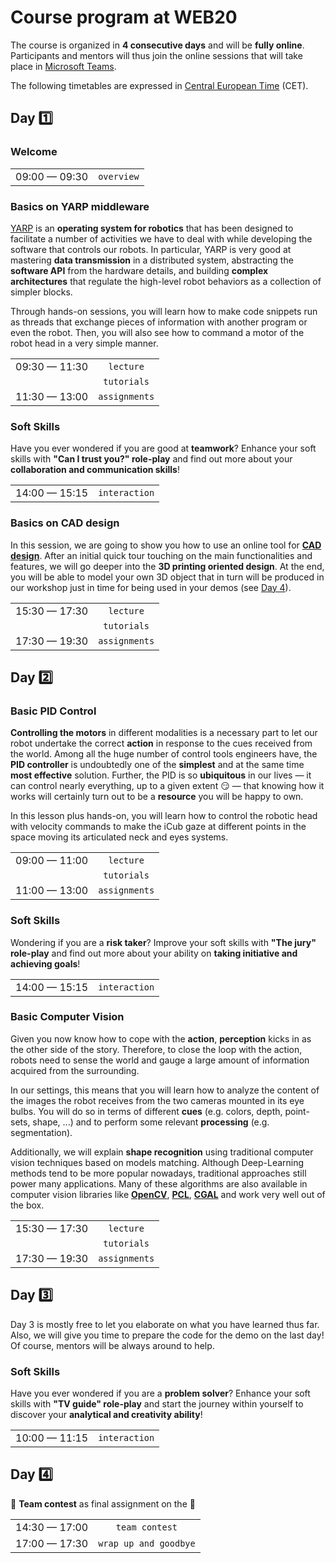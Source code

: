 Course program at WEB20
=======================

The course is organized in **4 consecutive days** and will be **fully online**. Participants and mentors will thus join the online sessions that will take place in [Microsoft Teams](https://www.microsoft.com/en/microsoft-365/microsoft-teams).

The following timetables are expressed in [Central European Time](https://en.wikipedia.org/wiki/Central_European_Time) (CET).

## Day 1️⃣

### Welcome

| | |
| :---: | :---: |
| 09:00 — 09:30 | `overview` |

### Basics on YARP middleware
[YARP](http://www.yarp.it/index.html) is an **operating system for robotics** that has been designed to facilitate a number of activities we have to deal with while developing the software that controls our robots. In particular, YARP is very good at mastering **data transmission** in a distributed system, abstracting the **software API** from the hardware details, and building **complex architectures** that regulate the high-level robot behaviors as a collection of simpler blocks.

Through hands-on sessions, you will learn how to make code snippets run as threads that exchange pieces of information with another program or even the robot. Then, you will also see how to command a motor of the robot head in a very simple manner.

| | |
| :---: | :---: | 
| 09:30 — 11:30 | `lecture` |
| | `tutorials` |
| 11:30 — 13:00 | `assignments` |

### Soft Skills
Have you ever wondered if you are good at **teamwork**? Enhance your soft skills with **"Can I trust you?" role-play** and find out more about your **collaboration and communication skills**!

| | |
| :---: | :---: | 
| 14:00 — 15:15 | `interaction` |

### Basics on CAD design
In this session, we are going to show you how to use an online tool for [**CAD design**](https://en.wikipedia.org/wiki/Computer-aided_design).
After an initial quick tour touching on the main functionalities and features, we will go deeper into the **3D printing oriented design**.
At the end, you will be able to model your own 3D object that in turn will be produced in our workshop just in time for being used in your demos (see [Day 4](#day-4%EF%B8%8F%E2%83%A3)).

| | |
| :---: | :---: | 
| 15:30 — 17:30 | `lecture` |
| | `tutorials` |
| 17:30 — 19:30 | `assignments` |

## Day 2️⃣

### Basic PID Control
**Controlling the motors** in different modalities is a necessary part to let our robot undertake the correct **action** in response to the cues received from the world. Among all the huge number of control tools engineers have, the **PID controller** is undoubtedly one of the **simplest** and at the same time **most effective** solution. Further, the PID is so **ubiquitous** in our lives — it can control nearly everything, up to a given extent 😏 — that knowing how it works will certainly turn out to be a **resource** you will be happy to own.   

In this lesson plus hands-on, you will learn how to control the robotic head with velocity commands to make the iCub gaze at different points in the space moving its articulated neck and eyes systems. 

| | |
| :---: | :---: | 
| 09:00 — 11:00 | `lecture` |
| | `tutorials` |
| 11:00 — 13:00 | `assignments` |

### Soft Skills
Wondering if you are a **risk taker**? Improve your soft skills with **"The jury" role-play** and find out more about your ability on **taking initiative and achieving goals**! 

| | |
| :---: | :---: | 
| 14:00 — 15:15 | `interaction` |

### Basic Computer Vision
Given you now know how to cope with the **action**, **perception** kicks in as the other side of the story. Therefore, to close the loop with the action, robots need to sense the world and gauge a large amount of information acquired from the surrounding.

In our settings, this means that you will learn how to analyze the content of the images the robot receives from the two cameras mounted in its eye bulbs. You will do so in terms of different **cues** (e.g. colors, depth, point-sets, shape, ...) and to perform some relevant **processing** (e.g. segmentation).

Additionally, we will explain **shape recognition** using traditional computer vision techniques based on models matching. Although Deep-Learning methods tend to be more popular nowadays, traditional approaches still power many applications. Many of these algorithms are also available in computer vision libraries like [**OpenCV**](https://opencv.org), [**PCL**](https://pointclouds.org), [**CGAL**](https://www.cgal.org) and work very well out of the box.

| | |
| :---: | :---: | 
| 15:30 — 17:30 | `lecture` |
| | `tutorials` |
| 17:30 — 19:30 | `assignments` |

## Day 3️⃣
Day 3 is mostly free to let you elaborate on what you have learned thus far. Also, we will give you time to prepare the code for the demo on the last day!
Of course, mentors will be always around to help. 

### Soft Skills
Have you ever wondered if you are a **problem solver**? Enhance your soft skills with **"TV guide" role-play** and start the journey within yourself to discover your **analytical and creativity ability**!

| | |
| :---: | :---: | 
| 10:00 — 11:15 | `interaction` |

## Day 4️⃣
👥 **Team contest** as final assignment on the 🤖

| | |
| :---: | :---: | 
| 14:30 — 17:00 | `team contest` |
| 17:00 — 17:30 | `wrap up and goodbye` |
